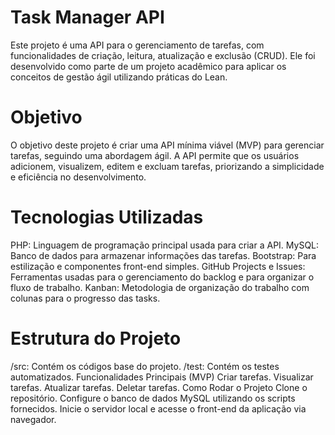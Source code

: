 # Task Manager API
Este projeto é uma API para o gerenciamento de tarefas, com funcionalidades de criação, leitura, atualização e exclusão (CRUD). Ele foi desenvolvido como parte de um projeto acadêmico para aplicar os conceitos de gestão ágil utilizando práticas do Lean.

# Objetivo
O objetivo deste projeto é criar uma API mínima viável (MVP) para gerenciar tarefas, seguindo uma abordagem ágil. A API permite que os usuários adicionem, visualizem, editem e excluam tarefas, priorizando a simplicidade e eficiência no desenvolvimento.

# Tecnologias Utilizadas
PHP: Linguagem de programação principal usada para criar a API.
MySQL: Banco de dados para armazenar informações das tarefas.
Bootstrap: Para estilização e componentes front-end simples.
GitHub Projects e Issues: Ferramentas usadas para o gerenciamento do backlog e para organizar o fluxo de trabalho.
Kanban: Metodologia de organização do trabalho com colunas para o progresso das tasks.

# Estrutura do Projeto
/src: Contém os códigos base do projeto.
/test: Contém os testes automatizados.
Funcionalidades Principais (MVP)
Criar tarefas.
Visualizar tarefas.
Atualizar tarefas.
Deletar tarefas.
Como Rodar o Projeto
Clone o repositório.
Configure o banco de dados MySQL utilizando os scripts fornecidos.
Inicie o servidor local e acesse o front-end da aplicação via navegador.



